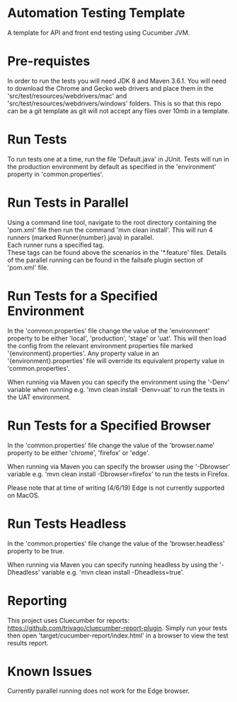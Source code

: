 # Automation Testing Template

A template for API and front end testing using Cucumber JVM.

# Pre-requistes

In order to run the tests you will need JDK 8 and Maven 3.6.1.
You will need to download the Chrome and Gecko web drivers and place them in the 'src/test/resources/webdrivers/mac' and 
'src/test/resources/webdrivers/windows' folders.  This is so that this repo can be a git template as git will not accept 
any files over 10mb in a template.

# Run Tests

To run tests one at a time, run the file 'Default.java' in JUnit.  Tests will run 
in the production environment by default as specified in the 'environment' property in 'common.properties'.  

# Run Tests in Parallel

Using a command line tool, navigate to the root directory containing the 'pom.xml' file then run the command 
'mvn clean install'.
This will run 4 runners (marked Runner{number}.java) in parallel.  
Each runner runs a specified tag.  
These tags can be found above the scenarios in the '*.feature' files.
Details of the parallel running can be found in the failsafe plugin section of 'pom.xml' file. 

# Run Tests for a Specified Environment

In the 'common.properties' file change the value of the 'environment' property to be either 'local', 'production', 
'stage' or 'uat'.
This will then load the config from the relevant environment properties file marked '{environment}.properties'.
Any property value in an '{environment}.properties' file will override its equivalent property value in 
'common.properties'.

When running via Maven you can specify the environment using the '-Denv' variable when running e.g. 'mvn clean install 
-Denv=uat' to run the tests in the UAT environment.

# Run Tests for a Specified Browser

In the 'common.properties' file change the value of the 'browser.name' property to be either 'chrome', 'firefox' or 
'edge'.

When running via Maven you can specify the browser using the '-Dbrowser' variable e.g. 'mvn clean install 
-Dbrowser=firefox' to run the tests in Firefox.

Please note that at time of writing (4/6/19) Edge is not currently supported on MacOS.

# Run Tests Headless

In the 'common.properties' file change the value of the 'browser.headless' property to be true.

When running via Maven you can specify running headless by using the '-Dheadless' variable e.g. 'mvn clean install 
-Dheadless=true'. 

# Reporting

This project uses Cluecumber for reports: https://github.com/trivago/cluecumber-report-plugin.
Simply run your tests then open 'target/cucumber-report/index.html' in a browser to view the test results report.

# Known Issues

Currently parallel running does not work for the Edge browser.